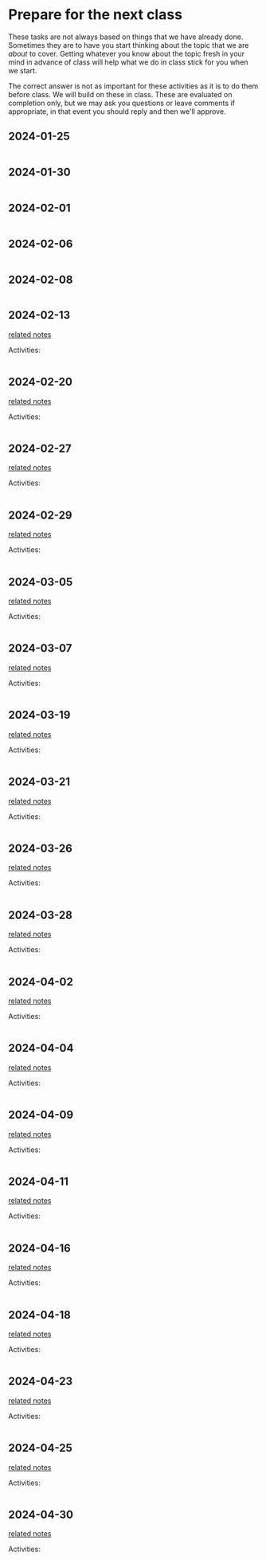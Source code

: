 # Prepare for the next class




These tasks are not always based on things that we have already done.  Sometimes they are to have you start thinking about the topic that we are *about* to cover. Getting whatever you know about the topic fresh in your mind in advance of class will help what we do in class stick for you when we start.

The correct answer is not as important for these activities as it is to do them before class.  We will build on these in class. These are evaluated on completion only, but we may ask you questions or leave comments if appropriate, in that event you should reply and then we'll approve. 





## 2024-01-25


```{include} ../_prepare/2024-01-25.md
```



## 2024-01-30


```{include} ../_prepare/2024-01-30.md
```

## 2024-02-01



```{include} ../_prepare/2024-02-01.md
```
## 2024-02-06


```{include} ../_prepare/2024-02-06.md
```

## 2024-02-08


```{include} ../_prepare/2024-02-08.md
```
## 2024-02-13

[related notes](../notes/2024-02-13)

Activities:
```{include} ../_prepare/2024-02-13.md
```
## 2024-02-20

[related notes](../notes/2024-02-20)

Activities:
```{include} ../_prepare/2024-02-20.md
```
## 2024-02-27

[related notes](../notes/2024-02-27)

Activities:
```{include} ../_prepare/2024-02-27.md
```
## 2024-02-29

[related notes](../notes/2024-02-29)

Activities:
```{include} ../_prepare/2024-02-29.md
```
## 2024-03-05

[related notes](../notes/2024-03-05)

Activities:
```{include} ../_prepare/2024-03-05.md
```
## 2024-03-07

[related notes](../notes/2024-03-07)

Activities:
```{include} ../_prepare/2024-03-07.md
```
## 2024-03-19

[related notes](../notes/2024-03-19)

Activities:
```{include} ../_prepare/2024-03-19.md
```
## 2024-03-21

[related notes](../notes/2024-03-21)

Activities:
```{include} ../_prepare/2024-03-21.md
```
## 2024-03-26

[related notes](../notes/2024-03-26)

Activities:
```{include} ../_prepare/2024-03-26.md
```
## 2024-03-28

[related notes](../notes/2024-03-28)

Activities:
```{include} ../_prepare/2024-03-28.md
```
## 2024-04-02

[related notes](../notes/2024-04-02)

Activities:
```{include} ../_prepare/2024-04-02.md
```
## 2024-04-04

[related notes](../notes/2024-04-04)

Activities:
```{include} ../_prepare/2024-04-04.md
```
## 2024-04-09

[related notes](../notes/2024-04-09)

Activities:
```{include} ../_prepare/2024-04-09.md
```
## 2024-04-11

[related notes](../notes/2024-04-11)

Activities:
```{include} ../_prepare/2024-04-11.md
```
## 2024-04-16

[related notes](../notes/2024-04-16)

Activities:
```{include} ../_prepare/2024-04-16.md
```
## 2024-04-18

[related notes](../notes/2024-04-18)

Activities:
```{include} ../_prepare/2024-04-18.md
```
## 2024-04-23

[related notes](../notes/2024-04-23)

Activities:
```{include} ../_prepare/2024-04-23.md
```
## 2024-04-25

[related notes](../notes/2024-04-25)

Activities:
```{include} ../_prepare/2024-04-25.md
```
## 2024-04-30

[related notes](../notes/2024-04-30)

Activities:
```{include} ../_prepare/2024-04-30.md
```